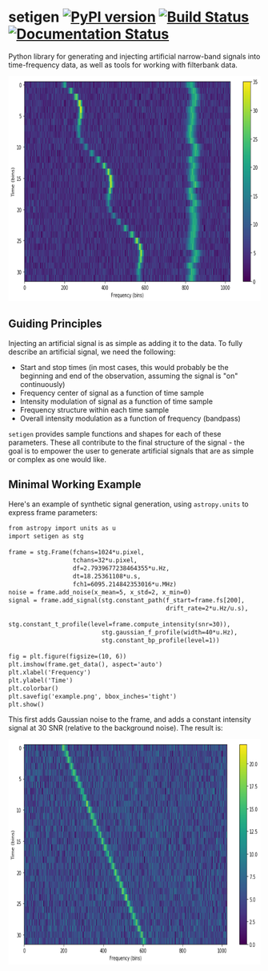 # setigen [![PyPI version](https://badge.fury.io/py/setigen.svg)](https://badge.fury.io/py/setigen) [![Build Status](https://travis-ci.org/bbrzycki/setigen.svg?branch=master)](https://travis-ci.org/bbrzycki/setigen) [![Documentation Status](https://readthedocs.org/projects/setigen/badge/?version=latest)](https://setigen.readthedocs.io/en/latest/?badge=latest)

Python library for generating and injecting artificial narrow-band signals into time-frequency data, as well as tools for working with filterbank data.

<p align="center">
<img src="doc/source/flashy_synthetic.png" alt="Synthetic sine modulated signal + synthetic RFI signal"
width="700" height="450"/>
</p>

## Guiding Principles

Injecting an artificial signal is as simple as adding it to the data. To fully describe an artificial signal, we need the following:

* Start and stop times (in most cases, this would probably be the beginning and end of the observation, assuming the signal is "on" continuously)
* Frequency center of signal as a function of time sample
* Intensity modulation of signal as a function of time sample
* Frequency structure within each time sample
* Overall intensity modulation as a function of frequency (bandpass)

`setigen` provides sample functions and shapes for each of these parameters. These all contribute to the final structure of the signal - the goal is to empower the user to generate artificial signals that are as simple or complex as one would like.

## Minimal Working Example

Here's an example of synthetic signal generation, using `astropy.units` to express frame parameters:

```
from astropy import units as u
import setigen as stg

frame = stg.Frame(fchans=1024*u.pixel,
                  tchans=32*u.pixel,
                  df=2.7939677238464355*u.Hz,
                  dt=18.25361108*u.s,
                  fch1=6095.214842353016*u.MHz)
noise = frame.add_noise(x_mean=5, x_std=2, x_min=0)
signal = frame.add_signal(stg.constant_path(f_start=frame.fs[200],
                                            drift_rate=2*u.Hz/u.s),
                          stg.constant_t_profile(level=frame.compute_intensity(snr=30)),
                          stg.gaussian_f_profile(width=40*u.Hz),
                          stg.constant_bp_profile(level=1))

fig = plt.figure(figsize=(10, 6))
plt.imshow(frame.get_data(), aspect='auto')
plt.xlabel('Frequency')
plt.ylabel('Time')
plt.colorbar()
plt.savefig('example.png', bbox_inches='tight')
plt.show()
```

This first adds Gaussian noise to the frame, and adds a constant intensity signal at 30 SNR (relative to the background noise). The result is:

<p align="center">
<img src="doc/source/example.png" alt="Example synthetic frame"
width="700" height="450"/>
</p>
